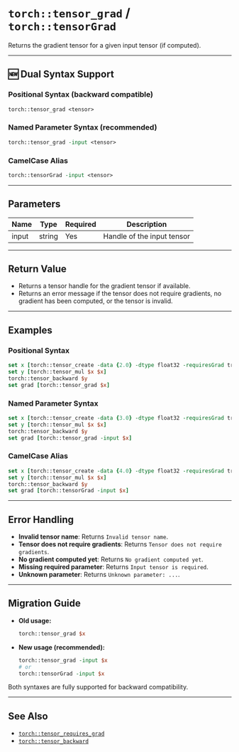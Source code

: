 # `torch::tensor_grad` / `torch::tensorGrad`

Returns the gradient tensor for a given input tensor (if computed).

---

## 🆕 Dual Syntax Support

### **Positional Syntax (backward compatible)**
```tcl
torch::tensor_grad <tensor>
```

### **Named Parameter Syntax (recommended)**
```tcl
torch::tensor_grad -input <tensor>
```

### **CamelCase Alias**
```tcl
torch::tensorGrad -input <tensor>
```

---

## Parameters
| Name   | Type    | Required | Description                       |
|--------|---------|----------|-----------------------------------|
| input  | string  | Yes      | Handle of the input tensor        |

---

## Return Value
- Returns a tensor handle for the gradient tensor if available.
- Returns an error message if the tensor does not require gradients, no gradient has been computed, or the tensor is invalid.

---

## Examples

### **Positional Syntax**
```tcl
set x [torch::tensor_create -data {2.0} -dtype float32 -requiresGrad true]
set y [torch::tensor_mul $x $x]
torch::tensor_backward $y
set grad [torch::tensor_grad $x]
```

### **Named Parameter Syntax**
```tcl
set x [torch::tensor_create -data {3.0} -dtype float32 -requiresGrad true]
set y [torch::tensor_mul $x $x]
torch::tensor_backward $y
set grad [torch::tensor_grad -input $x]
```

### **CamelCase Alias**
```tcl
set x [torch::tensor_create -data {4.0} -dtype float32 -requiresGrad true]
set y [torch::tensor_mul $x $x]
torch::tensor_backward $y
set grad [torch::tensorGrad -input $x]
```

---

## Error Handling
- **Invalid tensor name**: Returns `Invalid tensor name`.
- **Tensor does not require gradients**: Returns `Tensor does not require gradients`.
- **No gradient computed yet**: Returns `No gradient computed yet`.
- **Missing required parameter**: Returns `Input tensor is required`.
- **Unknown parameter**: Returns `Unknown parameter: ...`.

---

## Migration Guide
- **Old usage:**
  ```tcl
  torch::tensor_grad $x
  ```
- **New usage (recommended):**
  ```tcl
  torch::tensor_grad -input $x
  # or
  torch::tensorGrad -input $x
  ```

Both syntaxes are fully supported for backward compatibility.

---

## See Also
- [`torch::tensor_requires_grad`](tensor_requires_grad.md)
- [`torch::tensor_backward`](tensor_backward.md) 